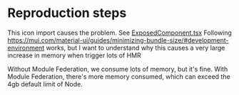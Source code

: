 # Reproduction steps

This icon import causes the problem. See [ExposedComponent.tsx](./next-remote/components/ExposedComponent.tsx)
Following https://mui.com/material-ui/guides/minimizing-bundle-size/#development-environment
works, but I want to understand why this causes a very large increase
in memory when trigger lots of HMR

Without Module Federation, we consume lots of memory, but it's fine.
With Module Federation, there's more memory consumed, which can exceed
the 4gb default limit of Node.